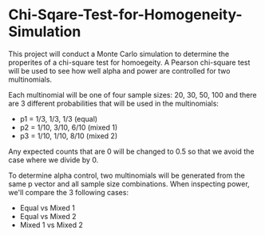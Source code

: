 # Chi-Sqare-Test-for-Homogeneity-Simulation

This project will conduct a Monte Carlo simulation to determine the properites of a chi-square test for homoegeity. A Pearson chi-square test will be used to see how well alpha and power are controlled for two multinomials.

Each multinomial will be one of four sample sizes: 20, 30, 50, 100 and there are 3 different probabilities that will be used in the multinomials:
* p1 = 1/3, 1/3, 1/3 (equal)
* p2 = 1/10, 3/10, 6/10 (mixed 1)
* p3 = 1/10, 1/10, 8/10 (mixed 2)

Any expected counts that are 0 will be changed to 0.5 so that we avoid the case where we divide by 0.

To determine alpha control, two multinomials will be generated from the same p vector and all sample size combinations. When inspecting power, we'll compare the 3 following cases:
* Equal vs Mixed 1
* Equal vs Mixed 2
* Mixed 1 vs Mixed 2
